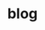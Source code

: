 ---
title: "blog"
type: "page"
content: "once upon a time i had a page with stuff on it."
draft: true
---